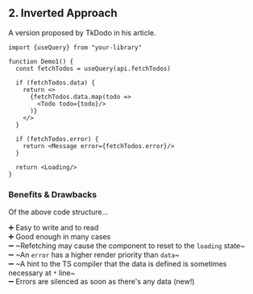 ## 2. Inverted Approach

A version proposed by TkDodo in his article.

```tsx
import {useQuery} from "your-library"

function Demo1() {
  const fetchTodos = useQuery(api.fetchTodos)

  if (fetchTodos.data) {
    return <>
      {fetchTodos.data.map(todo =>
        <Todo todo={todo}/>
      )}
    </>
  }

  if (fetchTodos.error) {
    return <Message error={fetchTodos.error}/>
  }

  return <Loading/>
}
```

### Benefits & Drawbacks

Of the above code structure...

➕ Easy to write and to read<br/>
➕ Good enough in many cases<br/>
➖ ~Refetching may cause the component to reset to the `loading` state~<br/>
➖ ~An `error` has a higher render priority than `data`~<br/>
➖ ~A hint to the TS compiler that the data is defined is sometimes necessary at `*` line~<br/>
➖ Errors are silenced as soon as there's any data (new!)<br/>
